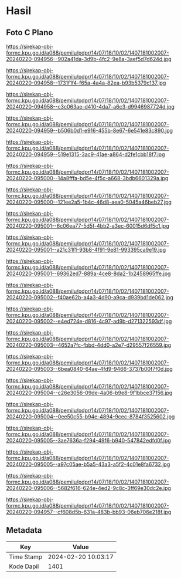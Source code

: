 # Hasil

## Foto C Plano

https://sirekap-obj-formc.kpu.go.id/a088/pemilu/pdpr/14/07/18/10/02/1407181002007-20240220-094956--902a41da-3d9b-4fc2-9e8a-3aef5d7d624d.jpg

https://sirekap-obj-formc.kpu.go.id/a088/pemilu/pdpr/14/07/18/10/02/1407181002007-20240220-094958--1731f1f4-f65a-4a4a-82ea-b93b5379c137.jpg

https://sirekap-obj-formc.kpu.go.id/a088/pemilu/pdpr/14/07/18/10/02/1407181002007-20240220-094958--c3c063ae-d410-4da7-a6c3-d9946987724d.jpg

https://sirekap-obj-formc.kpu.go.id/a088/pemilu/pdpr/14/07/18/10/02/1407181002007-20240220-094959--b506b0d1-e916-455b-8e67-6e541e83c890.jpg

https://sirekap-obj-formc.kpu.go.id/a088/pemilu/pdpr/14/07/18/10/02/1407181002007-20240220-094959--519e1315-3ac9-41ae-a864-d2fe1cbb18f7.jpg

https://sirekap-obj-formc.kpu.go.id/a088/pemilu/pdpr/14/07/18/10/02/1407181002007-20240220-095000--14a8fffa-bd5e-4f5c-a668-3bdb6601329a.jpg

https://sirekap-obj-formc.kpu.go.id/a088/pemilu/pdpr/14/07/18/10/02/1407181002007-20240220-095000--121ee2a5-1b4c-46d8-aea0-5045a46beb27.jpg

https://sirekap-obj-formc.kpu.go.id/a088/pemilu/pdpr/14/07/18/10/02/1407181002007-20240220-095001--6c06ea77-5d5f-4bb2-a3ec-60015d6df5c1.jpg

https://sirekap-obj-formc.kpu.go.id/a088/pemilu/pdpr/14/07/18/10/02/1407181002007-20240220-095001--a21c31f1-93b8-4f91-9e81-993395ca9e19.jpg

https://sirekap-obj-formc.kpu.go.id/a088/pemilu/pdpr/14/07/18/10/02/1407181002007-20240220-095001--69362ed7-889a-4ce8-8da2-1b2458965ffe.jpg

https://sirekap-obj-formc.kpu.go.id/a088/pemilu/pdpr/14/07/18/10/02/1407181002007-20240220-095002--f40ae62b-a4a3-4d90-a9ca-d939bd1de062.jpg

https://sirekap-obj-formc.kpu.go.id/a088/pemilu/pdpr/14/07/18/10/02/1407181002007-20240220-095002--e4ed724e-d816-4c97-ad9b-d271322593df.jpg

https://sirekap-obj-formc.kpu.go.id/a088/pemilu/pdpr/14/07/18/10/02/1407181002007-20240220-095003--4652a7fc-fbbd-4dd0-a2e7-d29557f26559.jpg

https://sirekap-obj-formc.kpu.go.id/a088/pemilu/pdpr/14/07/18/10/02/1407181002007-20240220-095003--6bea0840-64ae-4fd9-9466-3737b00f7f0d.jpg

https://sirekap-obj-formc.kpu.go.id/a088/pemilu/pdpr/14/07/18/10/02/1407181002007-20240220-095004--c26e3056-09de-4a06-b9e8-9f1bbce37156.jpg

https://sirekap-obj-formc.kpu.go.id/a088/pemilu/pdpr/14/07/18/10/02/1407181002007-20240220-095004--0ee50c55-b94e-4894-9cec-8784f3525602.jpg

https://sirekap-obj-formc.kpu.go.id/a088/pemilu/pdpr/14/07/18/10/02/1407181002007-20240220-095005--3ae7636a-f294-49f6-b940-547842edfd0f.jpg

https://sirekap-obj-formc.kpu.go.id/a088/pemilu/pdpr/14/07/18/10/02/1407181002007-20240220-095005--a97c05ae-b5a5-43a3-a5f2-4c01e8fa6732.jpg

https://sirekap-obj-formc.kpu.go.id/a088/pemilu/pdpr/14/07/18/10/02/1407181002007-20240220-095006--5682f616-624e-4ed2-9c8c-3ff69e30dc2e.jpg

https://sirekap-obj-formc.kpu.go.id/a088/pemilu/pdpr/14/07/18/10/02/1407181002007-20240220-094957--cf608d5b-631a-483b-bb93-06eb706e218f.jpg


## Metadata

| Key        | Value               |
| ---------- | ------------------- |
| Time Stamp | 2024-02-20 10:03:17 |
| Kode Dapil | 1401                |



